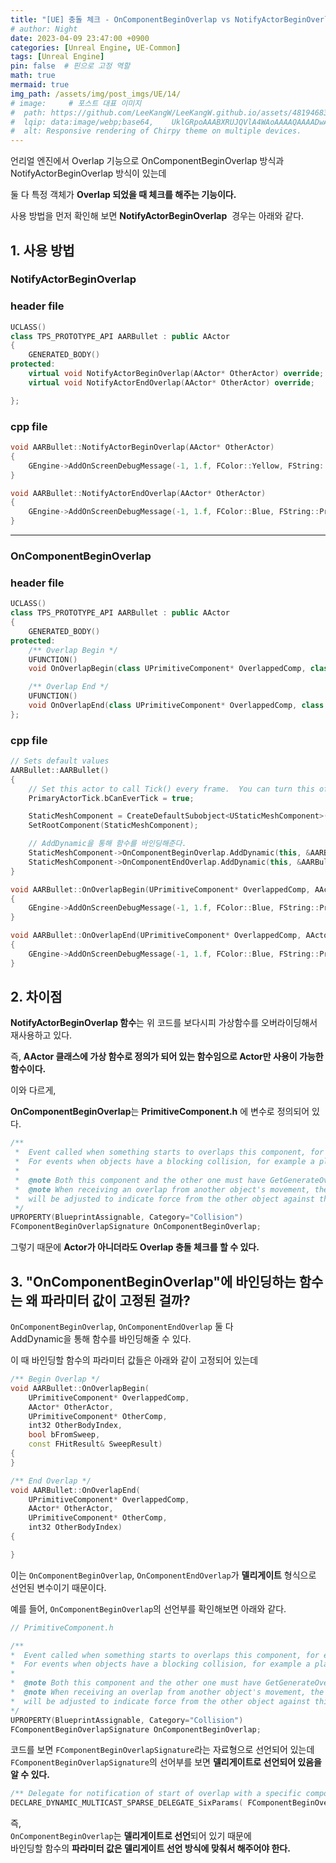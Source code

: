 ```yaml
---
title: "[UE] 충돌 체크 - OnComponentBeginOverlap vs NotifyActorBeginOverlap"
# author: Night
date: 2023-04-09 23:47:00 +0900
categories: [Unreal Engine, UE-Common]
tags: [Unreal Engine]
pin: false  # 핀으로 고정 역할
math: true
mermaid: true
img_path: /assets/img/post_imgs/UE/14/
# image:     # 포스트 대표 이미지
#  path: https://github.com/LeeKangW/LeeKangW.github.io/assets/48194683/7e5b8251-2544-4eea-b702-ad59aa404e9e
#  lqip: data:image/webp;base64,    UklGRpoAAABXRUJQVlA4WAoAAAAQAAAADwAABwAAQUxQSDIAAAARL0AmbZurmr57yyIiqE8oiG0bejIYEQTgqiDA9vqnsUSI6H+oAERp2HZ65qP/VIAWAFZQOCBCAAAA8AEAnQEqEAAIAAVAfCWkAALp8sF8rgRgAP7o9FDvMCkMde9PK7euH5M1m6VWoDXf2FkP3BqV0ZYbO6NA/VFIAAAA
#  alt: Responsive rendering of Chirpy theme on multiple devices.
---
```


언리얼 엔진에서 Overlap 기능으로 OnComponentBeginOverlap 방식과 NotifyActorBeginOverlap 방식이 있는데

둘 다 특정 객체가 **Overlap 되었을 때 체크를 해주는 기능이다.**

사용 방법을 먼저 확인해 보면 **NotifyActorBeginOverlap**  경우는 아래와 같다.

## 1\. 사용 방법

### NotifyActorBeginOverlap

### header file

```cpp
UCLASS()
class TPS_PROTOTYPE_API AARBullet : public AActor
{
	GENERATED_BODY()
protected:
	virtual void NotifyActorBeginOverlap(AActor* OtherActor) override;
	virtual void NotifyActorEndOverlap(AActor* OtherActor) override;

};
```

### cpp file

```cpp
void AARBullet::NotifyActorBeginOverlap(AActor* OtherActor)
{
	GEngine->AddOnScreenDebugMessage(-1, 1.f, FColor::Yellow, FString::Printf(TEXT("Notify Actor Begin Overlap... Other Actor Name: %s"), *OtherActor->GetName()));
}

void AARBullet::NotifyActorEndOverlap(AActor* OtherActor)
{
	GEngine->AddOnScreenDebugMessage(-1, 1.f, FColor::Blue, FString::Printf(TEXT("Notify Actor End Overlap... Other Actor Name: %s"), *OtherActor->GetName()));
}
```

---

### OnComponentBeginOverlap

### header file

```cpp
UCLASS()
class TPS_PROTOTYPE_API AARBullet : public AActor
{
	GENERATED_BODY()
protected:
	/** Overlap Begin */
	UFUNCTION()
	void OnOverlapBegin(class UPrimitiveComponent* OverlappedComp, class AActor* OtherActor, class UPrimitiveComponent* OtherComp, int32 OtherBodyIndex, bool bFromSweep, const FHitResult& SweepResult);

	/** Overlap End */
	UFUNCTION()
	void OnOverlapEnd(class UPrimitiveComponent* OverlappedComp, class AActor* OtherActor, class UPrimitiveComponent* OtherComp, int32 OtherBodyIndex);
};
```

### cpp file

```cpp
// Sets default values
AARBullet::AARBullet()
{
 	// Set this actor to call Tick() every frame.  You can turn this off to improve performance if you don't need it.
	PrimaryActorTick.bCanEverTick = true;

	StaticMeshComponent = CreateDefaultSubobject<UStaticMeshComponent>(TEXT("Mesh"));
	SetRootComponent(StaticMeshComponent);

	// AddDynamic을 통해 함수를 바인딩해준다.
	StaticMeshComponent->OnComponentBeginOverlap.AddDynamic(this, &AARBullet::OnOverlapBegin);
	StaticMeshComponent->OnComponentEndOverlap.AddDynamic(this, &AARBullet::OnOverlapEnd);
}

void AARBullet::OnOverlapBegin(UPrimitiveComponent* OverlappedComp, AActor* OtherActor, UPrimitiveComponent* OtherComp, int32 OtherBodyIndex, bool bFromSweep, const FHitResult& SweepResult)
{
	GEngine->AddOnScreenDebugMessage(-1, 1.f, FColor::Blue, FString::Printf(TEXT("On Overlap Begin... Other Actor Name: %s"), *OtherActor->GetName()));
}

void AARBullet::OnOverlapEnd(UPrimitiveComponent* OverlappedComp, AActor* OtherActor, UPrimitiveComponent* OtherComp, int32 OtherBodyIndex)
{
	GEngine->AddOnScreenDebugMessage(-1, 1.f, FColor::Blue, FString::Printf(TEXT("On Overlap End... Other Actor Name: %s"), *OtherActor->GetName()));
}
```

## 2. 차이점

**NotifyActorBeginOverlap 함수**는 위 코드를 보다시피 가상함수를 오버라이딩해서 재사용하고 있다.

즉, **AActor 클래스에 가상 함수로 정의가 되어 있는 함수임으로 Actor만 사용이 가능한 함수이다.**

이와 다르게,

**OnComponentBeginOverlap**는 **PrimitiveComponent.h** 에 변수로 정의되어 있다.

```cpp
/** 
 *	Event called when something starts to overlaps this component, for example a player walking into a trigger.
 *	For events when objects have a blocking collision, for example a player hitting a wall, see 'Hit' events.
 *
 *	@note Both this component and the other one must have GetGenerateOverlapEvents() set to true to generate overlap events.
 *	@note When receiving an overlap from another object's movement, the directions of 'Hit.Normal' and 'Hit.ImpactNormal'
 *	will be adjusted to indicate force from the other object against this object.
 */
UPROPERTY(BlueprintAssignable, Category="Collision")
FComponentBeginOverlapSignature OnComponentBeginOverlap;
```

그렇기 때문에 **Actor가 아니더라도 Overlap 충돌 체크를 할 수 있다.**

## 3. "OnComponentBeginOverlap"에 바인딩하는 함수는 왜 파라미터 값이 고정된 걸까?

`OnComponentBeginOverlap`, `OnComponentEndOverlap` 둘 다  
AddDynamic을 통해 함수를 바인딩해줄 수 있다.

이 때 바인딩할 함수의 파라미터 값들은 아래와 같이 고정되어 있는데  

```cpp
/** Begin Overlap */
void AARBullet::OnOverlapBegin(
	UPrimitiveComponent* OverlappedComp, 
	AActor* OtherActor, 
	UPrimitiveComponent* OtherComp, 
	int32 OtherBodyIndex, 
	bool bFromSweep, 
	const FHitResult& SweepResult)
{
}

/** End Overlap */
void AARBullet::OnOverlapEnd(
	UPrimitiveComponent* OverlappedComp, 
	AActor* OtherActor, 
	UPrimitiveComponent* OtherComp, 
	int32 OtherBodyIndex)
{

}
```  

 이는 `OnComponentBeginOverlap`, `OnComponentEndOverlap`가 **델리게이트** 형식으로 선언된 변수이기 때문이다.  

 예를 들어,
 `OnComponentBeginOverlap`의 선언부를 확인해보면 아래와 같다.  

 ```cpp
 // PrimitiveComponent.h

 /** 
 *	Event called when something starts to overlaps this component, for example a player walking into a trigger.
 *	For events when objects have a blocking collision, for example a player hitting a wall, see 'Hit' events.
 *
 *	@note Both this component and the other one must have GetGenerateOverlapEvents() set to true to generate overlap events.
 *	@note When receiving an overlap from another object's movement, the directions of 'Hit.Normal' and 'Hit.ImpactNormal'
 *	will be adjusted to indicate force from the other object against this object.
 */
UPROPERTY(BlueprintAssignable, Category="Collision")
FComponentBeginOverlapSignature OnComponentBeginOverlap;
 ```

코드를 보면 `FComponentBeginOverlapSignature`라는 자료형으로 선언되어 있는데 `FComponentBeginOverlapSignature`의 선어부를 보면 **델리게이트로 선언되어 있음을 알 수 있다.**  

```cpp
/** Delegate for notification of start of overlap with a specific component */
DECLARE_DYNAMIC_MULTICAST_SPARSE_DELEGATE_SixParams( FComponentBeginOverlapSignature, UPrimitiveComponent, OnComponentBeginOverlap, UPrimitiveComponent*, OverlappedComponent, AActor*, OtherActor, UPrimitiveComponent*, OtherComp, int32, OtherBodyIndex, bool, bFromSweep, const FHitResult &, SweepResult);
```

즉,  
`OnComponentBeginOverlap`는 **델리게이트로 선언**되어 있기 때문에  
바인딩할 함수의 **파라미터 값은 델리게이트 선언 방식에 맞춰서 해주어야 한다.**  